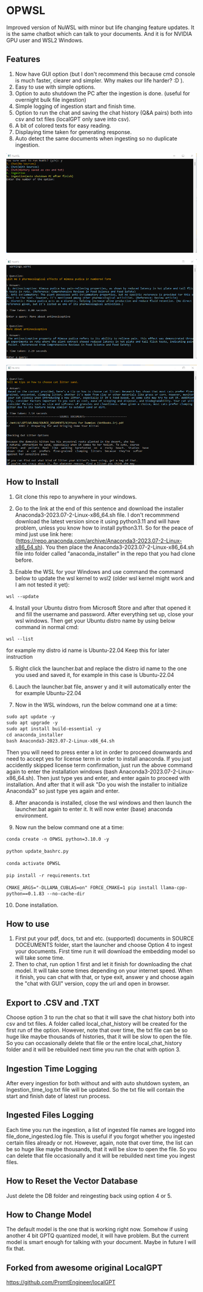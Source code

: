 # OPWSL
Improved version of NuWSL with minor but life changing feature updates. It is the same chatbot which can talk to your documents. And it is for NVIDIA GPU user and WSL2 Windows.

## Features

1. Now have GUI option (but I don't recommend this because cmd console is much faster, clearer and simpler. Why makes our life harder? :D ).
2. Easy to use with simple options.
3. Option to auto shutdown the PC after the ingestion is done. (useful for overnight bulk file ingestion) 
4. Simple logging of ingestion start and finish time.
5. Option to run the chat and saving the chat history (Q&A pairs) both into csv and txt files (localGPT only save into csv).
6. A bit of colored texts for easy reading.
7. Displaying time taken for generating response.
8. Auto detect the same documents when ingesting so no duplicate ingestion.

![Alt text](https://github.com/hakemz91/NuWSL/blob/main/01_im.png)

![Alt text](https://github.com/hakemz91/NuWSL/blob/main/02_im.png)

![Alt text](https://github.com/hakemz91/NuWSL/blob/main/03_im.png)

## How to Install

1. Git clone this repo to anywhere in your windows.

2. Go to the link at the end of this sentence and download the installer Anaconda3-2023.07-2-Linux-x86_64.sh file. I don't recommmend download the latest version since it using python3.11 and will have problem, unless you know how to install python3.11. So for the peace of mind just use link here: (https://repo.anaconda.com/archive/Anaconda3-2023.07-2-Linux-x86_64.sh). You then place the Anaconda3-2023.07-2-Linux-x86_64.sh file into folder called "anaconda_installer" in the repo that you had clone before.

3. Enable the WSL for your Windows and use command the command below to update the wsl kernel to wsl2 (older wsl kernel might work and I am not tested it yet):

```
wsl --update
```

4. Install your Ubuntu distro from Microsoft Store and after that opened it and fill the username and password. After everything set up, close your wsl windows. Then get your Ubuntu distro name by using below command in normal cmd:

```
wsl --list
```

for example my distro id name is Ubuntu-22.04
Keep this for later instruction

5. Right click the launcher.bat and replace the distro id name to the one you used and saved it, for example in this case is Ubuntu-22.04

6. Lauch the launcher.bat file, answer y and it will automatically enter the for example Ubuntu-22.04

7. Now in the WSL windows, run the below command one at a time:

```
sudo apt update -y
sudo apt upgrade -y
sudo apt install build-essential -y
cd anaconda_installer
bash Anaconda3-2023.07-2-Linux-x86_64.sh
```

Then you will need to press enter a lot in order to proceed downwards and need to accept yes for license term in order to install anaconda. If you just accidently skipped license term confirmation, just run the above command again to enter the installation windows (bash Anaconda3-2023.07-2-Linux-x86_64.sh). Then just type yes and enter, and enter again to proceed with installation. And after that it will ask "Do you wish the installer to initialize Anaconda3" so just type yes again and enter.

8. After anaconda is installed, close the wsl windows and then launch the launcher.bat again to enter it. It will now enter (base) anaconda environment. 

9. Now run the below command one at a time:

```
conda create -n OPWSL python=3.10.0 -y

python update_bashrc.py

conda activate OPWSL

pip install -r requirements.txt

CMAKE_ARGS="-DLLAMA_CUBLAS=on" FORCE_CMAKE=1 pip install llama-cpp-python==0.1.83 --no-cache-dir
```

10. Done installation.

## How to use
1. First put your pdf, docs, txt and etc. (supported) documents in SOURCE DOCEUMENTS folder, start the launcher and choose Option 4 to ingest your documents. First time run it will download the embedding model so will take some time.
2. Then to chat, run option 1 first and let it finish for downloading the chat model. It will take some times depending on your internet speed. When it finish, you can chat with that, or type exit, answer y and choose again the "chat with GUI" version, copy the url and open in browser.

## Export to .CSV and .TXT

Choose option 3 to run the chat so that it will save the chat history both into csv and txt files. A folder called local_chat_history will be created for the first run of the option. However, note that over time, the txt file can be so huge like maybe thousands of histories, that it will be slow to open the file. So you can occasionally delete that file or the entire local_chat_history folder and it will be rebuilded next time you run the chat with option 3.

## Ingestion Time Logging

After every ingestion for both without and with auto shutdown system, an Ingestion_time_log.txt file will be updated. So the txt file will contain the start and finish date of latest run process.

## Ingested Files Logging

Each time you run the ingestion, a list of ingested file names are logged into file_done_ingested.log file. This is useful if you forgot whether you ingested certain files already or not. However, again, note that over time, the list can be so huge like maybe thousands, that it will be slow to open the file. So you can delete that file occasionally and it will be rebuilded next time you ingest files.

## How to Reset the Vector Database

Just delete the DB folder and reingesting back using option 4 or 5.

## How to Change Model

The default model is the one that is working right now. Somehow if using another 4 bit GPTQ quantized model, it will have problem. But the current model is smart enough for talking with your document. Maybe in future I will fix that.

## Forked from awesome original LocalGPT
https://github.com/PromtEngineer/localGPT
